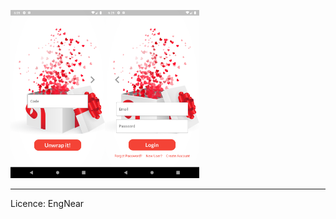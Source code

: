 

<img src="https://github.com/sadilak85/unWrapp/blob/main/git_pics/Page1.png" width="30%"><img src="https://github.com/sadilak85/unWrapp/blob/main/git_pics/Page2.png" width="30%">

----------------------

Licence: EngNear
